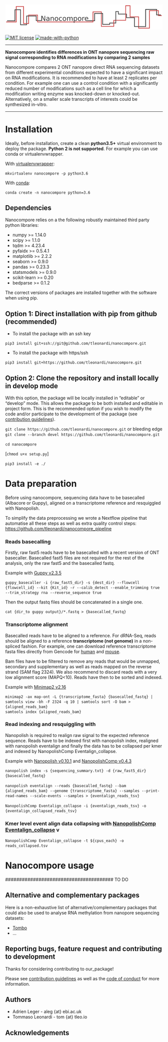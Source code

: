 ![Nanocompore](pictures/Nanocompore_logo.png)

[![MIT license](https://img.shields.io/badge/License-MIT-blue.svg)](https://lbesson.mit-license.org/)
[![made-with-python](https://img.shields.io/badge/Made%20with-Python-1f425f.svg)](https://www.python.org/)

---

**Nanocompore identifies differences in ONT nanopore sequencing raw signal corresponding to RNA modifications by comparing 2 samples**

Nanocompore compares 2 ONT nanopore direct RNA sequencing datasets from different experimental conditions expected to have a significant impact on RNA modifications. It is recommended to have at least 2 replicates per condition. For example one can use a control condition with a significantly reduced number of modifications such as a cell line for which a modification writing enzyme was knocked-down or knocked-out. Alternatively, on a smaller scale transcripts of interests could be synthesized in-vitro.

---

# Installation

Ideally, before installation, create a clean **python3.5+** virtual environment to deploy the package. **Python 2 is not supported**. For example you can use conda or virtualenvwrapper.

With [virtualenvwrapper](https://virtualenvwrapper.readthedocs.io/en/latest/install.html):
```
mkvirtualenv nanocompore -p python3.6
```

With [conda](https://conda.io/projects/conda/en/latest/user-guide/install/index.html):
```
conda create -n nanocompore python=3.6
```
## Dependencies

Nanocompore relies on a the following robustly maintained third party python libraries:
* numpy >= 1.14.0
* scipy >= 1.1.0
* tqdm >= 4.23.4
* pyfaidx >= 0.5.4.1
* matplotlib >= 2.2.2
* seaborn >= 0.9.0
* pandas >= 0.23.3
* statsmodels >= 0.9.0
* scikit-learn >= 0.20
* bedparse >= 0.1.2

The correct versions of packages are installed together with the software when using pip.

## Option 1: Direct installation with pip from github (recommended)

* To install the package with an ssh key
```
pip3 install git+ssh://git@github.com/tleonardi/nanocompore.git
```

* To install the package with https/ssh
```
pip3 install git+https://github.com/tleonardi/nanocompore.git
```

## Option 2: Clone the repository and install locally in develop mode

With this option, the package will be locally installed in “editable” or “develop” mode. This allows the package to be both installed and editable in project form. This is the recommended option if you wish to modify the code and/or participate to the development of the package (see [contribution guidelines](https://github.com/tleonardi/nanocompore/blob/master/CONTRIBUTING.md)).

`git clone https://github.com/tleonardi/nanocompore.git` or bleeding edge `git clone --branch devel https://github.com/tleonardi/nanocompore.git`

`cd nanocompore`

[`chmod u+x setup.py`]

`pip3 install -e ./`

# Data preparation

Before using nanocompore, sequencing data have to be basecalled (Albacore or Guppy), aligned on a transcriptome reference and resquiggled with Nanopolish.

To simplify the data preprocessing we wrote a Nextflow pipeline that automatise all these steps as well as extra quality control steps: https://github.com/tleonardi/nanocompore_pipeline

### Reads basecalling

Firstly, raw fast5 reads have to be basecalled with a recent version of ONT basecaller. Basecalled fast5 files are not required for the rest of the analysis, only the raw fast5 and the basecalled fastq.

Example with [Guppy v2.3.5](https://community.nanoporetech.com/downloads)
```
guppy_basecaller -i {raw_fast5_dir} -s {dest_dir} --flowcell {flowcell_id} --kit {Kit_id} -r --calib_detect --enable_trimming true --trim_strategy rna --reverse_sequence true
```
Then the output fastq files should be concatenated in a single one.
```
cat {dir_to guppy output}/*.fastq > {basecalled_fastq}
```

### Transcriptome alignment

Basecalled reads have to be aligned to a reference. For dRNA-Seq, reads should be aligned to a reference **transcriptome (not genome)** in a non-spliced fashion. For example, one can download reference transcriptome fasta files directly from Gencode for [human](ftp://ftp.ebi.ac.uk/pub/databases/gencode/Gencode_human/release_29/gencode.v29.transcripts.fa.gz) and [mouse](ftp://ftp.ebi.ac.uk/pub/databases/gencode/Gencode_mouse/release_M20/gencode.vM20.transcripts.fa.gz).

 Bam files have to be filtered to remove any reads that would be unmapped, secondary and supplementary as well as reads mapped on the reverse strand (SAM flag 2324). We also recommend to discard reads with a very low alignment score (MAPQ<10). Reads have then to be sorted and indexed.

Example with [Minimap2 v2.16](https://github.com/lh3/minimap2)
```
minimap2 -ax map-ont -L {transcriptome_fasta} {basecalled_fastq} | samtools view -bh -F 2324 -q 10 | samtools sort -O bam > {aligned_reads_bam}
samtools index {aligned_reads_bam}
```

### Read indexing and resquiggling with

Nanopolish is required to realign raw signal to the expected reference sequence. Reads have to be indexed first with nanopolish index, realigned with nanopolish eventalign and finally the data has to be collapsed per kmer and indexed by NanopolishComp Eventalign_collapse.

Example with [Nanopolish v0.10.1](https://github.com/jts/nanopolish) and [NanopolishComp v0.4.3](https://github.com/a-slide/NanopolishComp)

```
nanopolish index -s {sequencing_summary.txt} -d {raw_fast5_dir} {basecalled_fastq}

nanopolish eventalign --reads {basecalled_fastq} --bam {aligned_reads_bam} --genome {transcriptome_fasta} --samples --print-read-names --scale-events --samples > {eventalign_reads_tsv}

NanopolishComp Eventalign_collapse -i {eventalign_reads_tsv} -o {eventalign_collapsed_reads_tsv}

```

### Kmer level event align data collapsing with [NanopolishComp Eventalign_collapse](https://github.com/a-slide/NanopolishComp) v

```
NanopolishComp Eventalign_collapse -t ${cpus_each} -o reads_collapsed.tsv
```

# Nanocompore usage

####################################### TO DO

## Alternative and complementary packages

Here is a non-exhaustive list of alternative/complementary packages that could also be used to analyse RNA methylation from nanopore sequencing datasets:

* [Tombo](https://github.com/nanoporetech/tombo)
* ...

## Reporting bugs, feature request and contributing to development

Thanks for considering contributing to our_package!

Please see [contribution guidelines](https://github.com/tleonardi/nanocompore/blob/master/CONTRIBUTING.md) as well as the [code of conduct](https://github.com/tleonardi/nanocompore/blob/master/CODE_OF_CONDUCT.md) for more information.


## Authors

* Adrien Leger - aleg {at} ebi.ac.uk
* Tommaso Leonardi - tom {at} tleo.io

## Acknowledgements
